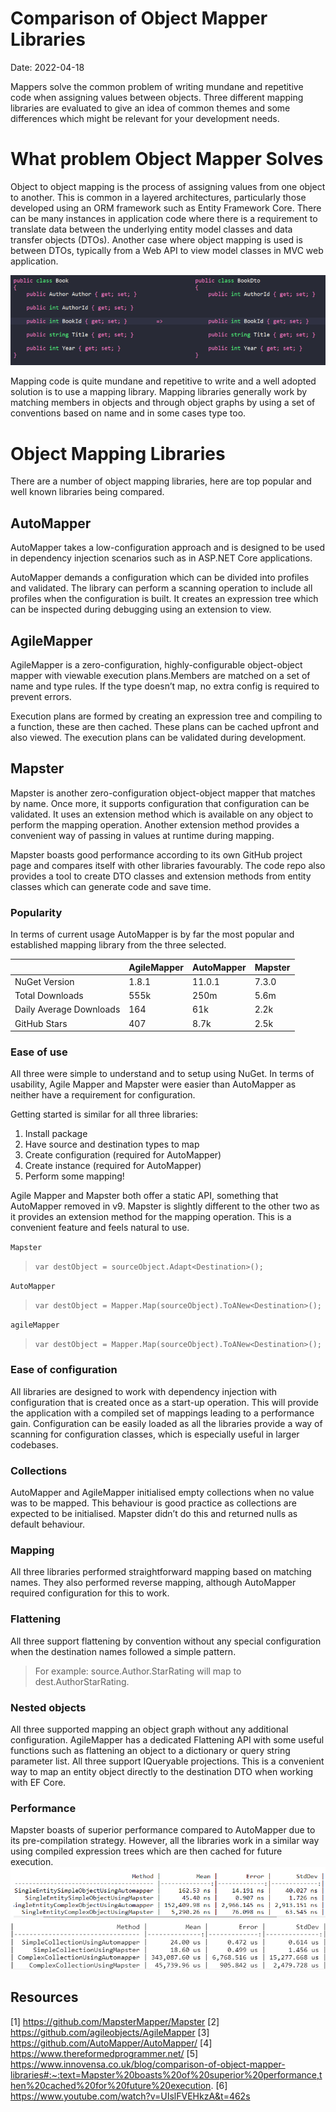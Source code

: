 # Comparison of Object Mapper Libraries

Date: 2022-04-18

Mappers solve the common problem of writing mundane and repetitive code when assigning values between objects.  Three different mapping libraries are evaluated to give an idea of common themes and some differences which might be relevant for your development needs.

# What problem Object Mapper Solves
Object to object mapping is the process of assigning values from one object to another.  This is common in a layered architectures, particularly those developed using an ORM framework such as Entity Framework Core.  There can be many instances in application code where there is a requirement to translate data between the underlying entity model classes and data transfer objects (DTOs).  Another case where object mapping is used is between DTOs, typically from a Web API to view model classes in MVC web application. 

![object mapping](../../images/code-struct/object-mapping.png)

Mapping code is quite mundane and repetitive to write and a well adopted solution is to use a mapping library.  Mapping libraries generally work by matching members in objects and through object graphs by using a set of conventions based on name and in some cases type too.

# Object Mapping Libraries
There are a number of object mapping libraries, here are top popular and well known libraries being compared.

## AutoMapper
AutoMapper takes a low-configuration approach and is designed to be used in dependency injection scenarios such as in ASP.NET Core applications.

AutoMapper demands a configuration which can be divided into profiles and validated.  The library can perform a scanning operation to include all profiles when the configuration is built.  It creates an expression tree which can be inspected during debugging using an extension to view.
## AgileMapper
AgileMapper is a zero-configuration, highly-configurable object-object mapper with viewable execution plans.Members are matched on a set of name and type rules.  If the type doesn’t map, no extra config is required to prevent errors.

Execution plans are formed by creating an expression tree and compiling to a function, these are then cached.  These plans can be cached upfront and also viewed. The execution plans can be validated during development.
## Mapster
Mapster is another zero-configuration object-object mapper that matches by name.  Once more, it supports configuration that configuration can be validated. It uses an extension method which is available on any object to perform the mapping operation.  Another extension method provides a convenient way of passing in values at runtime during mapping.

Mapster boasts good performance according to its own GitHub project page and compares itself with other libraries favourably. The code repo also provides a tool to create DTO classes and extension methods from entity classes which can generate code and save time.

### Popularity
In terms of current usage AutoMapper is by far the most popular and established mapping library from the three selected.
	
||AgileMapper|AutoMapper|Mapster|
|--|--|--|--|
|NuGet Version|1.8.1|11.0.1|7.3.0|
|Total Downloads|555k|250m|5.6m|
|Daily Average Downloads|164|61k|2.2k|
|GitHub Stars|407|8.7k|2.5k|

### Ease of use
All three were simple to understand and to setup using NuGet.  In terms of usability, Agile Mapper and Mapster were easier than AutoMapper as neither have a requirement for configuration.   

Getting started is similar for all three libraries:

1. Install package
2. Have source and destination types to map
3. Create configuration (required for AutoMapper)
4. Create instance (required for AutoMapper)
5. Perform some mapping!

Agile Mapper and Mapster both offer a static API, something that AutoMapper removed in v9. Mapster is slightly different to the other two as it provides an extension method for the mapping operation. This is a convenient feature and feels natural to use.

`Mapster`
> `var destObject = sourceObject.Adapt<Destination>();`

`AutoMapper`
> `var destObject = Mapper.Map(sourceObject).ToANew<Destination>();`

`agileMapper`
> `var destObject = Mapper.Map(sourceObject).ToANew<Destination>();`

### Ease of configuration

All libraries are designed to work with dependency injection with configuration that is created once as a start-up operation.  This will provide the application with a compiled set of mappings leading to a performance gain.
Configuration can be easily loaded as all the libraries provide a way of scanning for configuration classes, which is especially useful in larger codebases.

### Collections
AutoMapper and AgileMapper initialised empty collections when no value was to be mapped.   This behaviour is good practice as collections are expected to be initialised. Mapster didn’t do this and returned nulls as default behaviour.

### Mapping
All three libraries performed straightforward mapping based on matching names.  They also performed reverse mapping, although AutoMapper required configuration for this to work.

### Flattening
All three support flattening by convention without any special configuration when the destination names followed a simple pattern.
> For example:  source.Author.StarRating will map to dest.AuthorStarRating.

### Nested objects
All three supported mapping an object graph without any additional configuration.  AgileMapper has a dedicated Flattening API with some useful functions such as flattening an object to a dictionary or query string parameter list.
All three support IQueryable projections.  This is a convenient way to map an entity object directly to the destination DTO when working with EF Core.
### Performance
Mapster boasts of superior performance compared to AutoMapper due to its pre-compilation strategy. However, all the libraries work in a similar way using compiled expression trees which are then cached for future execution.
![1](../../images/code-struct/mapper-performance1.png)
![2](../../images/code-struct/mapper-performance2.png)
## Resources
[1] https://github.com/MapsterMapper/Mapster 
[2] https://github.com/agileobjects/AgileMapper
[3] https://github.com/AutoMapper/AutoMapper/
[4] https://www.thereformedprogrammer.net/
[5] https://www.innovensa.co.uk/blog/comparison-of-object-mapper-libraries#:~:text=Mapster%20boasts%20of%20superior%20performance,then%20cached%20for%20future%20execution.
[6] https://www.youtube.com/watch?v=UIslFVEHkzA&t=462s
